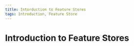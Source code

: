```yaml
---
title: Intorduction to Feature Stores
tags: Introduction, Feature Store
---
```

# Introduction to Feature Stores
